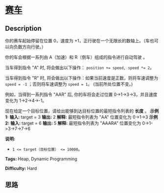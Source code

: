 # [赛车][title]

## Description

你的赛车起始停留在位置 0，速度为 +1，正行驶在一个无限长的数轴上。（车也可以向负数方向行驶。）

你的车会根据一系列由 A（加速）和 R（倒车）组成的指令进行自动驾驶 。

当车得到指令 "A" 时, 将会做出以下操作： `position += speed, speed *= 2`。

当车得到指令 "R" 时, 将会做出以下操作：如果当前速度是正数，则将车速调整为 `speed = -1` ；否则将车速调整为 `speed = 1`。
(当前所处位置不变。)

例如，当得到一系列指令 "AAR" 后, 你的车将会走过位置 0->1->3->3，并且速度变化为 1->2->4->-1。

现在给定一个目标位置，请给出能够到达目标位置的最短指令列表的 **长度** 。
            **示例 1:**    **输入:**     target = 3    **输出:** 2    **解释:**     最短指令列表为 "AA"    位置变化为 0->1->3                **示例 2:**    **输入:**     target = 6    **输出:** 5    **解释:**     最短指令列表为 "AAARA"    位置变化为 0->1->3->7->7->6    

**说明:**

  * `1 <= target（目标位置） <= 10000`。


**Tags:** Heap, Dynamic Programming

**Difficulty:** Hard

## 思路

[title]: https://leetcode-cn.com/problems/race-car
